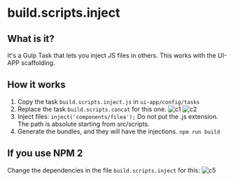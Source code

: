 # build.scripts.inject

## What is it?
It's a Gulp Task that lets you inject JS files in others.
This works with the UI-APP scaffolding.

## How it works
1) Copy the task `build.scripts.inject.js` in `ui-app/config/tasks`
2) Replace the task `build.scripts.concat` for this one.
![c1](https://cloud.githubusercontent.com/assets/16105726/23305771/19a76dce-fa7f-11e6-8881-ea7c0ae9d287.png)
![c2](https://cloud.githubusercontent.com/assets/16105726/23305788/327288e8-fa7f-11e6-9cab-155a60e55a1c.png)
3) Inject files:
`inject('components/filea');`
Do not put the .js extension.
The path is absolute starting from src/scripts.
4) Generate the bundles, and they will have the injections.
`npm run build`

## If you use NPM 2
Change the dependencies in the file `build.scripts.inject` for this:
![c5](https://cloud.githubusercontent.com/assets/16105726/23305933/ce237414-fa7f-11e6-9206-99a9eae31ec0.png)
